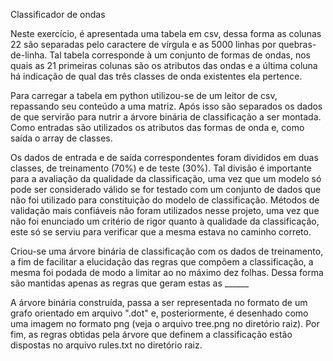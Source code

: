 Classificador de ondas

Neste exercício, é apresentada uma tabela em csv, dessa forma as colunas 22 são separadas pelo caractere de vírgula e as 5000 linhas por quebras-de-linha. Tal tabela corresponde à um conjunto de formas de ondas, nos quais as 21 primeiras colunas são os atributos das ondas e a última coluna há indicação de qual das três classes de onda existentes ela pertence.

Para carregar a tabela em python utilizou-se de um leitor de csv, repassando seu conteúdo a uma matriz. Após isso são separados os dados de que servirão para nutrir a árvore binária de classificação a ser montada. Como entradas são utilizados os atributos das formas de onda e, como saída o array de classes.

Os dados de entrada e de saída correspondentes foram divididos em duas classes, de treinamento (70%) e de teste (30%). Tal divisão é importante para a avaliação da qualidade da classificação, uma vez que um modelo só pode ser considerado válido se for testado com um conjunto de dados que não foi utilizado para constituição do modelo de classificação. Métodos de validação mais confiáveis não foram utilizados nesse projeto, uma vez que não foi enunciado um critério de rigor quanto à qualidade da classificação, este só se serviu para verificar que a mesma estava no caminho correto.

Criou-se uma árvore binária de classificação com os dados de treinamento, a fim de facilitar a elucidação das regras que compõem a classificação, a mesma foi podada de modo a limitar ao no máximo dez folhas. Dessa forma são mantidas apenas as regras que geram estas as ______

A árvore binária construída, passa a ser representada no formato de um grafo orientado em arquivo ".dot" e, posteriormente, é desenhado como uma imagem no formato png (veja o arquivo tree.png no diretório raiz). Por fim, as regras obtidas pela árvore que definem a classificação estão dispostas no arquivo rules.txt no diretório raiz.







